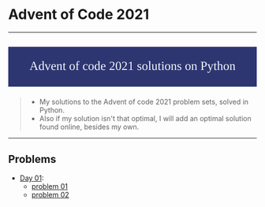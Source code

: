 # Advent of Code 2021
---
![banner](./assets/Advent_of_code_2021_solutions_on_Python.png)
---

> - My solutions to the Advent of code 2021 problem sets, solved in Python.
> - Also if my solution isn't that optimal, I will add an optimal solution found online, besides my own.

---
## Problems
- [Day 01](./day-01):
    - [problem 01](./day-01/p1/solution.py)
    - [problem 02](./day-01/p2/solution.py)